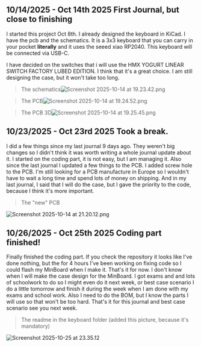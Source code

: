 <!--
  ===================    !!READ THIS NOTICE!!   ====================
  DO NOT edit this file manually. Your changes WILL BE OVERWRITTEN!
  This journal is auto generated and updated by Hack Club Blueprint.
  To edit this file, please edit your journal entries on Blueprint.
  ==================================================================
-->

## 10/14/2025 - Oct 14th 2025 First Journal, but close to finishing  

I started this project Oct 8th. I already designed the keyboard in KiCad. I have the pcb and the schematics. It is a 3x3 keyboard that you can carry in your pocket **literally** and it uses the seeed xiao RP2040. This keyboard will be connected via USB-C.

I have decided on the switches that i will use the HMX YOGURT LINEAR SWITCH FACTORY LUBED EDITION. I think that it's a great choice. I am still designing the case, but it won't take too long.

>The schematics![Screenshot 2025-10-14 at 19.23.42.png](https://blueprint.hackclub.com/user-attachments/blobs/proxy/eyJfcmFpbHMiOnsiZGF0YSI6MjIyMSwicHVyIjoiYmxvYl9pZCJ9fQ==--430eb8b31a4dc5223155fd3a1d9fa93b020e53a9/Screenshot%202025-10-14%20at%2019.23.42.png)

> The PCB![Screenshot 2025-10-14 at 19.24.52.png](https://blueprint.hackclub.com/user-attachments/blobs/proxy/eyJfcmFpbHMiOnsiZGF0YSI6MjIyMiwicHVyIjoiYmxvYl9pZCJ9fQ==--3ed24ff3106ce9691b7ca4c2ff6695cbf9606ed1/Screenshot%202025-10-14%20at%2019.24.52.png)

> The PCB 3D![Screenshot 2025-10-14 at 19.25.45.png](https://blueprint.hackclub.com/user-attachments/blobs/proxy/eyJfcmFpbHMiOnsiZGF0YSI6MjIyMywicHVyIjoiYmxvYl9pZCJ9fQ==--d9bd1c41c80041d1f2cea53c6b9744cc95d152fa/Screenshot%202025-10-14%20at%2019.25.45.png)


  

## 10/23/2025 - Oct 23rd 2025 Took a break.  

I did a few things since my last journal 9 days ago. They weren't big changes so I didn't think it was worth writing a whole journal update about it. I started on the coding part, it is not easy, but I am managing it. Also since the last journal I updated a few things to the PCB. I added screw hole to the PCB. I'm still looking for a PCB manufacture in Europe so I wouldn't have to wait a long time and spend lots of money on shipping. And in my last journal, I said that I will do the case, but I gave the priority to the code, because I think it's more important.

> The "new" PCB

![Screenshot 2025-10-14 at 21.20.12.png](https://blueprint.hackclub.com/user-attachments/blobs/proxy/eyJfcmFpbHMiOnsiZGF0YSI6NDg4MywicHVyIjoiYmxvYl9pZCJ9fQ==--b3ba821f9ce8cd0b9023ddb7c7ce6a8465ad34b9/Screenshot%202025-10-14%20at%2021.20.12.png)
  

## 10/26/2025 - Oct 25th 2025 Coding part finished!  

Finally finished the coding part. If you check the repository it looks like I've done nothing, but the for 4 hours I've been working on fixing code so I could flash my MinBoard when I make it. That's it for now. I don't know when I will make the case design for the MinBoard. I got exams and and lots of schoolwork to do so I might even do it next week, or best case scenario I do a little tomorrow and finish it during the week when I am done with my exams and school work. Also I need to do the BOM, but I know the parts I will use so that won't be too hard. That's it for this journal and best case scenario see you next week.

> The readme in the keyboard folder (added this picture, because it's mandatory)

![Screenshot 2025-10-25 at 23.35.12](https://blueprint.hackclub.com/user-attachments/blobs/proxy/eyJfcmFpbHMiOnsiZGF0YSI6NTU1MiwicHVyIjoiYmxvYl9pZCJ9fQ==--ff1eac82fd3a059fbb82ba947920554fb7781cff/Screenshot%202025-10-25%20at%2023.35.12.png)
  

